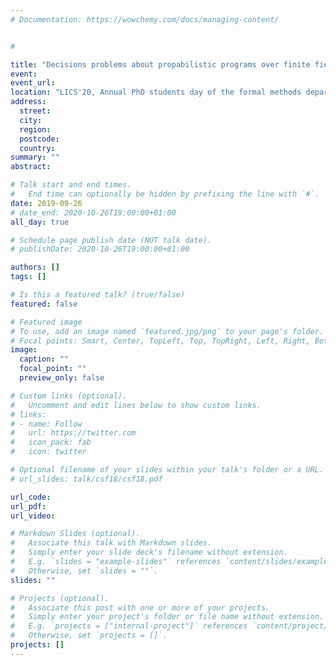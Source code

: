 ```yaml
---
# Documentation: https://wowchemy.com/docs/managing-content/


#

title: "Decisions problems about propabilistic programs over finite fields, decidability and complexity."
event:
event_url:
location: "LICS'20, Annual PhD students day of the formal methods department of LORIA"
address:
  street:
  city:
  region:
  postcode:
  country:
summary: ""
abstract:

# Talk start and end times.
#   End time can optionally be hidden by prefixing the line with `#`.
date: 2019-09-26
# date_end: 2020-10-26T19:00:00+01:00
all_day: true

# Schedule page publish date (NOT talk date).
# publishDate: 2020-10-26T19:00:00+01:00

authors: []
tags: []

# Is this a featured talk? (true/false)
featured: false

# Featured image
# To use, add an image named `featured.jpg/png` to your page's folder.
# Focal points: Smart, Center, TopLeft, Top, TopRight, Left, Right, BottomLeft, Bottom, BottomRight.
image:
  caption: ""
  focal_point: ""
  preview_only: false

# Custom links (optional).
#   Uncomment and edit lines below to show custom links.
# links:
# - name: Follow
#   url: https://twitter.com
#   icon_pack: fab
#   icon: twitter

# Optional filename of your slides within your talk's folder or a URL.
# url_slides: talk/csf18/csf18.pdf

url_code:
url_pdf:
url_video:

# Markdown Slides (optional).
#   Associate this talk with Markdown slides.
#   Simply enter your slide deck's filename without extension.
#   E.g. `slides = "example-slides"` references `content/slides/example-slides.md`.
#   Otherwise, set `slides = ""`.
slides: ""

# Projects (optional).
#   Associate this post with one or more of your projects.
#   Simply enter your project's folder or file name without extension.
#   E.g. `projects = ["internal-project"]` references `content/project/deep-learning/index.md`.
#   Otherwise, set `projects = []`.
projects: []
---
```

